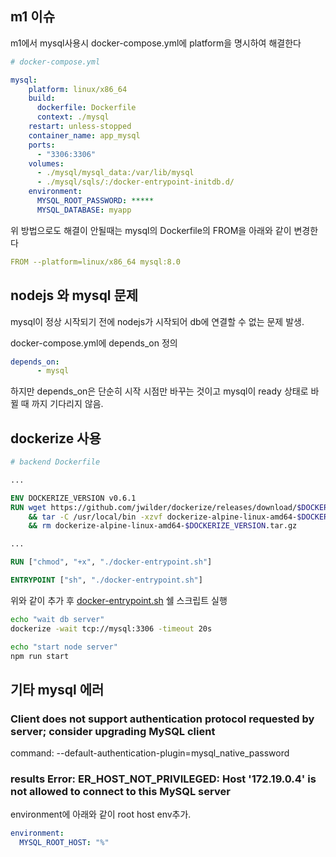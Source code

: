 ## m1 이슈
m1에서 mysql사용시 docker-compose.yml에 platform을 명시하여 해결한다

```yaml
# docker-compose.yml

mysql:    
    platform: linux/x86_64
    build:
      dockerfile: Dockerfile
      context: ./mysql     
    restart: unless-stopped
    container_name: app_mysql
    ports:
      - "3306:3306"
    volumes:
      - ./mysql/mysql_data:/var/lib/mysql
      - ./mysql/sqls/:/docker-entrypoint-initdb.d/
    environment:
      MYSQL_ROOT_PASSWORD: *****
      MYSQL_DATABASE: myapp
```

위 방법으로도 해결이 안될때는 mysql의 Dockerfile의 FROM을 아래와 같이 변경한다

```yaml
FROM --platform=linux/x86_64 mysql:8.0
```

## nodejs 와 mysql 문제

mysql이 정상 시작되기 전에 nodejs가 시작되어 db에 연결할 수 없는 문제 발생.

docker-compose.yml에 depends_on 정의

```yaml
depends_on:
      - mysql
```

하지만 depends_on은 단순히 시작 시점만 바꾸는 것이고 mysql이 ready 상태로 바뀔 때 까지 기다리지 않음.

## dockerize 사용

``` dockerfile
# backend Dockerfile

... 

ENV DOCKERIZE_VERSION v0.6.1
RUN wget https://github.com/jwilder/dockerize/releases/download/$DOCKERIZE_VERSION/dockerize-alpine-linux-amd64-$DOCKERIZE_VERSION.tar.gz \
    && tar -C /usr/local/bin -xzvf dockerize-alpine-linux-amd64-$DOCKERIZE_VERSION.tar.gz \
    && rm dockerize-alpine-linux-amd64-$DOCKERIZE_VERSION.tar.gz

...

RUN ["chmod", "+x", "./docker-entrypoint.sh"]

ENTRYPOINT ["sh", "./docker-entrypoint.sh"]
```

위와 같이 추가 후 [docker-entrypoint.sh](http://docker-entrypoint.sh) 쉘 스크립트 실행

```bash
echo "wait db server"
dockerize -wait tcp://mysql:3306 -timeout 20s

echo "start node server"
npm run start
```


## 기타 mysql 에러
### Client does not support authentication protocol requested by server; consider upgrading MySQL client

command: --default-authentication-plugin=mysql_native_password

### results Error: ER_HOST_NOT_PRIVILEGED: Host '172.19.0.4' is not allowed to connect to this MySQL server

environment에 아래와 같이 root host  env추가.
``` yaml
environment:
  MYSQL_ROOT_HOST: "%"
```